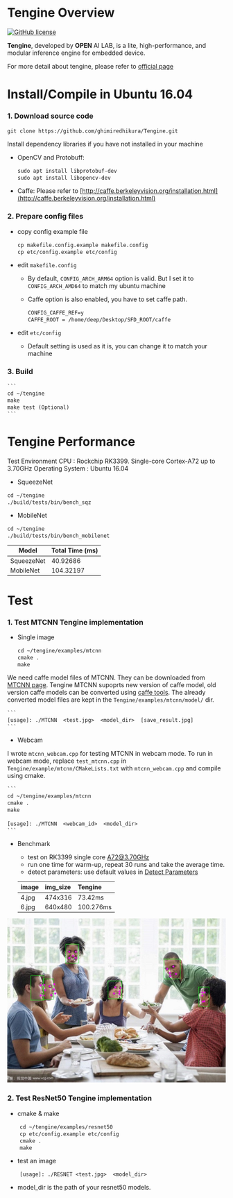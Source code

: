 # Tengine Overview

[![GitHub license](http://OAID.github.io/pics/apache_2.0.svg)](./LICENSE)

**Tengine**, developed by **OPEN** AI LAB, is a lite, high-performance, and modular inference engine for embedded device.

For more detail about tengine, please refer to [official page](https://github.com/OAID/Tengine/blob/master/README.md)

# Install/Compile in Ubuntu 16.04

### 1. Download source code

```
git clone https://github.com/ghimiredhikura/Tengine.git
```

Install dependency libraries if you have not installed in your machine

* OpenCV and Protobuff:

	```
	sudo apt install libprotobuf-dev
	sudo apt install libopencv-dev
	```

* Caffe:
Please refer to [http://caffe.berkeleyvision.org/installation.html](http://caffe.berkeleyvision.org/installation.html)

### 2. Prepare config files
* copy config example file

	```
	cp makefile.config.example makefile.config
	cp etc/config.example etc/config
	```

* edit `makefile.config`
	- By default, `CONFIG_ARCH_ARM64` option is valid. But I set it to `CONFIG_ARCH_AMD64` to match my ubuntu machine
	- Caffe option is also enabled, you have to set caffe path. 
	  
	  ```
	  CONFIG_CAFFE_REF=y
	  CAFFE_ROOT = /home/deep/Desktop/SFD_ROOT/caffe
	  ```

* edit `etc/config`
	- Default setting is used as it is, you can change it to match your machine		   	

### 3. Build
	```
	cd ~/tengine
	make
	make test (Optional)
	```

# Tengine Performance

Test Environment
	CPU : Rockchip RK3399.
		Single-core Cortex-A72 up to 3.70GHz
	Operating System : Ubuntu 16.04

* SqueezeNet
```
cd ~/tengine
./build/tests/bin/bench_sqz
```

* MobileNet
```
cd ~/tengine
./build/tests/bin/bench_mobilenet
```
 
|    Model    | Total Time (ms) |
| ----------- | -----------|
| SqueezeNet |  40.92686 |
| MobileNet |  104.32197 |


# Test

### 1. Test MTCNN Tengine implementation

* Single image

	```
	cd ~/tengine/examples/mtcnn
	cmake .
	make
	```

We need caffe model files of MTCNN. They can be downloaded from [MTCNN page](https://github.com/kpzhang93/MTCNN_face_detection_alignment/tree/master/code/codes/MTCNNv1/model).
Tengine MTCNN supoprts new version of caffe model, old version caffe models can be converted using [caffe tools](https://github.com/weiliu89/caffe/tree/ssd/tools).
The already converted model files are kept in the `Tengine/examples/mtcnn/model/` dir. 

	```	
	[usage]: ./MTCNN  <test.jpg>  <model_dir>  [save_result.jpg]
	```	

* Webcam

I wrote `mtcnn_webcam.cpp` for testing MTCNN in webcam mode. To run in webcam mode, replace `test_mtcnn.cpp` in `Tengine/example/mtcnn/CMakeLists.txt` with `mtcnn_webcam.cpp` and compile using cmake. 

	```
	cd ~/tengine/examples/mtcnn
	cmake .
	make

	[usage]: ./MTCNN  <webcam_id>  <model_dir>
	```

* Benchmark 
	- test on RK3399 single core A72@3.70GHz 
	- run one time for warm-up, repeat 30 runs and take the average time.
	- detect parameters: use default values in [Detect Parameters](#detect-parameters)

	|image|img_size|Tengine|
	|-----|--------|-------|
	|4.jpg|474x316|73.42ms|
	|6.jpg|640x480|100.276ms|

![Alt text](examples/mtcnn/result_1.jpg)

### 2. Test ResNet50 Tengine implementation

* cmake & make
```
	cd ~/tengine/examples/resnet50
	cp etc/config.example etc/config	
	cmake .
	make	
```

* test an image
```
	[usage]: ./RESNET <test.jpg>  <model_dir>
```	

* model_dir is the path of your resnet50 models.  